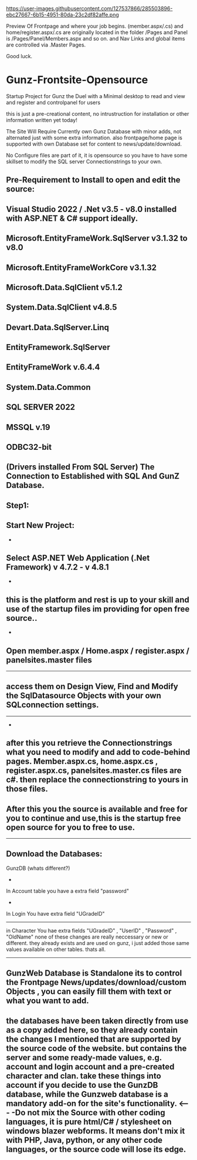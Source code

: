https://user-images.githubusercontent.com/127537866/285503896-ebc27667-6b15-4951-80da-23c2df82affe.png

Preview Of Frontpage and where your job begins.
(member.aspx/.cs) and home/register.aspx/.cs are originally located in the folder /Pages and Panel is /Pages/Panel/Members.aspx and so on.  and Nav Links and global items are controlled via .Master Pages.

Good luck.

# Gunz-Frontsite-Opensource
Startup Project for Gunz the Duel with a Minimal desktop to read and view and register and controlpanel for users

this is just a pre-creational content, no intrustruction for installation or other information  written yet today!

The Site Will Require Currently own Gunz Database with minor adds, not alternated just with some extra information.
also frontpage/home page is supported with own Database set for content to news/update/download.

No Configure files are part of it, it is opensource so you have to have some skillset to modify the SQL server Connectionstrings to your own.

Pre-Requirement to Install to open and edit the source:
--------------------------------------------------------

Visual Studio 2022 / .Net v3.5 - v8.0 installed  with ASP.NET & C# support ideally.
-
Microsoft.EntityFrameWork.SqlServer v3.1.32 to v8.0
-
Microsoft.EntityFrameWorkCore v3.1.32
-
Microsoft.Data.SqlClient v5.1.2
-
System.Data.SqlClient v4.8.5
-
Devart.Data.SqlServer.Linq
-
EntityFramework.SqlServer
-
EntityFrameWork v.6.4.4
-
System.Data.Common
-
SQL SERVER 2022
-
MSSQL v.19
-
ODBC32-bit
-
(Drivers installed From SQL Server)
The Connection to Established with SQL And GunZ Database.
-----------------------------------------------------------
Step1:
-
Start New Project:
--
-
Select ASP.NET Web Application (.Net Framework) v 4.7.2 - v 4.8.1
--
-
this is the platform and rest is up to your skill and use of the startup files im providing for open free source..
---
-
Open member.aspx / Home.aspx / register.aspx / panelsites.master files
--
---
access them on Design View, Find and Modify the SqlDatasource Objects with your own SQLconnection settings.
-
---
-
after this you retrieve the Connectionstrings what you need to modify and add to code-behind pages.
Member.aspx.cs, home.aspx.cs , register.aspx.cs, panelsites.master.cs files are c#.
then replace the connectionstring to yours in those files.
-------------------------------------------------------------------------------

After this you the source is available and free for you to continue and use,this is the startup free open source for you to free to use.
-
--------------------

Download the Databases:
-------
GunzDB (whats different?)

-

In Account table you have a extra field "password" 

-

In Login You have extra field "UGradeID"

-----------------

in Character You hae extra fields "UGradeID" , "UserID" , "Password" , "OldName"
none of these changes are really neccessary or new or different. they already exists and are used on gunz, i just added those same values available on other tables.
thats all.

---
GunzWeb Database is Standalone its to control the Frontpage News/updates/download/custom Objects , you can easily fill them with text or what you want to add.
-
the databases have been taken directly from use as a copy added here, so they already contain the changes I mentioned that are supported by the source code of the website. but contains the server and some ready-made values, e.g. account and login account and a pre-created character and clan. take these things into account if you decide to use the GunzDB database, while the Gunzweb database is a mandatory add-on for the site's functionality.
<---
-Do not mix the Source with other coding languages, it is pure html/C# / stylesheet on windows blazer webforms. It means don't mix it with PHP, Java, python, or any   other code languages, or the source code will lose its edge.
------------------------------------------------------------------------------------------------------------
